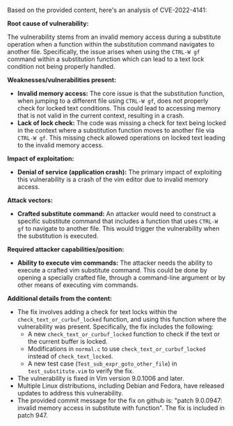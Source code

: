 Based on the provided content, here's an analysis of CVE-2022-4141:

**Root cause of vulnerability:**

The vulnerability stems from an invalid memory access during a substitute operation when a function within the substitution command navigates to another file. Specifically, the issue arises when using the `CTRL-W gf` command within a substitution function which can lead to a text lock condition not being properly handled.

**Weaknesses/vulnerabilities present:**

*   **Invalid memory access:**  The core issue is that the substitution function, when jumping to a different file using `CTRL-W gf`, does not properly check for locked text conditions. This could lead to accessing memory that is not valid in the current context, resulting in a crash.
*   **Lack of lock check:** The code was missing a check for text being locked in the context where a substitution function moves to another file via `CTRL-W gf`. This missing check allowed operations on locked text leading to the invalid memory access.

**Impact of exploitation:**

*   **Denial of service (application crash):** The primary impact of exploiting this vulnerability is a crash of the vim editor due to invalid memory access.

**Attack vectors:**

*   **Crafted substitute command:**  An attacker would need to construct a specific substitute command that includes a function that uses `CTRL-W gf` to navigate to another file. This would trigger the vulnerability when the substitution is executed.

**Required attacker capabilities/position:**

*   **Ability to execute vim commands:** The attacker needs the ability to execute a crafted vim substitute command. This could be done by opening a specially crafted file, through a command-line argument or by other means of executing vim commands.

**Additional details from the content:**

*   The fix involves adding a check for text locks within the `check_text_or_curbuf_locked` function, and using this function where the vulnerability was present. Specifically, the fix includes the following:
    *   A new `check_text_or_curbuf_locked` function to check if the text or the current buffer is locked.
    *   Modifications in `normal.c` to use `check_text_or_curbuf_locked` instead of `check_text_locked`.
    *   A new test case (`Test_sub_expr_goto_other_file`) in `test_substitute.vim` to verify the fix.
*   The vulnerability is fixed in Vim version 9.0.1006 and later.
*   Multiple Linux distributions, including Debian and Fedora, have released updates to address this vulnerability.
*   The provided commit message for the fix on github is: "patch 9.0.0947: invalid memory access in substitute with function". The fix is included in patch 947.